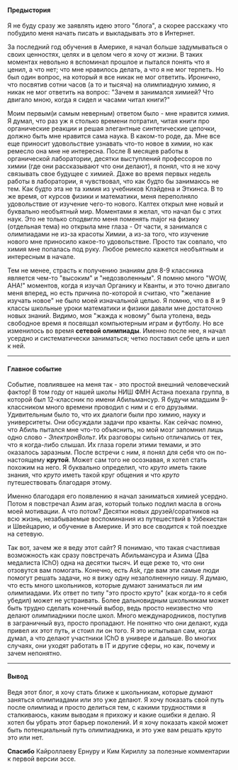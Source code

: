 #### Предыстория
Я не буду сразу же заявлять идею этого "блога", а скорее расскажу что побудило меня начать писать и выкладывать это в Интернет. 

За последний год обучения в Америке, я начал больше задумываться о своих ценностях, целях и в целом чего я хочу от жизни. В таких моментах невольно я вспоминал прошлое и пытался понять что я ценил, а что нет; что мне нравилось делать, а что я не мог терпеть. Но был один вопрос, на который я все никак не мог ответить. Иронично, что посвятив cотни часов (а то и тысяча) на олимпиадную химию, я никак не мог ответить на вопрос: "Зачем я занимался химией? Что двигало мною, когда я сидел и часами читал книги?"

Моим первым(и самым неверным) ответом было - мне нравится химия. Я думал, что раз уж я столько времени потратил, читая книги про органические реакции и решая элегантные синтетические цепочки, должно быть мне нравится сама наука. В каком-то роде, да. Мне все еще приносит удовольствие узнавать что-то новое в химии, но как ремесло она мне не интересна. После 8 месяцев работы в органической лаборатории, десятки выступлений профессоров по химии (где они рассказывают что они делают), я понял, что я не хочу связывать свое будущее с химией. Даже во время первых недель работы в лаборатории, я чувствовал, что как будто бы занимаюсь не тем. Как будто эта не та химия из учебников Клэйдена и Эткинса. В то же время, от курсов физики и математики, меня переполняло удовольствие от изучение чего-то нового. Калтех открыл мне новый и буквально необъятный мир. Моментами я желал, что начал бы с этих наук. Это не только сподвигло меня поменять major на физику (отдельная тема) но открыла мне глаза - От части, я занимался с олимпиадами не из-за красоты Химии, а из-за того, что изучение нового мне приносило какое-то удовольствие. Просто так совпало, что химия мне попалась под руку. Любое ремесло кажется необъятным и интересным в начале.

Тем не менее, страсть к получению знаниям для 8-9 классника является чем-то "высоким" и "недозволенным". Я помню много "WOW, AHA!" моментов, когда я изучал Органику и Кванты, и это точно двигало меня вперед, но есть причина по-которой я считаю, что "желание изучать новое" не было моей изначальной целью. Я помню, что в 8 и 9 классы школьные уроки математики и физики давали мне достаточно новых знаний. Видимо, моя "жажда к новому" была утолена, ведь свободное время я посвящал компьютерным играм и футболу. Но все изменилось во время **сетевой олимпиады**. Именно после нее, я начал усердно и систематически заниматься; четко поставил себе цель и шел к ней. 

---
#### Главное событие
Событие, повлиявшее на меня так - это простой внешний человеческий фактор! В том году от нашей школы НИШ ФМН Астана поехала группа, в которой был 12-классник по имени Абильмансур. Я будучи младшим 9-классником много времени проводил с ним и с его друзьями. Удивительным было то, что их диалоги были про химию, науку и университеты. Они обсуждали задачи про кванты. Как сейчас помню, что Абиль пытался мне что-то объяснить, но мой мозг запомнил лишь одно слово - *ЭлектронВольт*. Их разговоры сильно отличались от тех, что я когда-либо слышал. Их глаза горели этими темами, и это оказалось заразным. После встречи с ним, я понял для себя что он по-настоящему **крутой**. Может сам того не осознавая, я хотел стать похожим на него. Я буквально определил, что *круто* иметь такие знания, что *круто* иметь такой круг общения и что *круто* путешествовать благодаря этому. 

Именно благодаря его появлению я начал заниматься химией усердно. Потом я повстречал Азим агая, который только подлил масла в огонь моей мотивации. А что потом? Десятки новых друзей/соратников на всю жизнь, незабываемые воспоминания из путешествий в Узбекистан и Швейцарию, и обучение в Америке. И это все сводится к той поездке на сетевую. 

Так вот, зачем же я веду этот сайт? Я понимаю, что такая счастливая возможность как сразу повстречать Абильмансура и Азима (Два медалиста IChO) одна на десятки тысяч. И еще реже то, что они отзовутся вам помогать. Конечно, есть Ask, где вам эти самые люди помогут решать задачи, но я вижу одну незаполненную нишу. Я думаю, что есть много школьников, которые думают заниматься ли им олимпиадами. Их ответ по типу "это просто круто" (как когда-то я себя убедил) может не устраивать. Более дальновидным школьникам может быть трудно сделать конечный выбор, ведь просто неизвестно что делают олимпиадники после школ. Много международников, поступив в заграничный вуз, просто пропадают. Не понятно что они делают, куда привел их этот путь, и стоил ли он того. Я это испытывал сам, когда думал, а что делают участники IChO в универе и дальше. Во многих случаях, они уходят работать в IT и другие сферы, но как, почему и зачем непонятно.

---
#### Вывод
Ведя этот блог, я хочу стать ближе к школьникам, которые думают заняться олимпиадами или это уже делают. Я хочу показать свой путь после олимпиад и просто делиться тем, с какими трудностями я сталкиваюсь, каким выводам я прихожу и какие ошибки я делаю. Я хотел бы убрать этот барьер поколений. И я хочу показать какой может быть потенциальный путь олимпиадника, и это уже вам решать круто это или нет.


**Спасибо** Кайроллаеву Ернуру и Ким Кириллу за полезные комментарии к первой версии эссе.